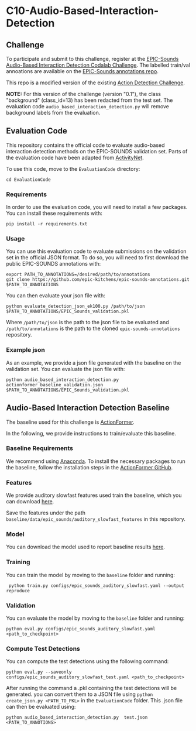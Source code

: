 # C10-Audio-Based-Interaction-Detection

## Challenge

To participate and submit to this challenge, register at the [EPIC-Sounds Audio-Based Interaction Detection Codalab Challenge](https://codalab.lisn.upsaclay.fr/competitions/17921). The labelled train/val annoations are available on the [EPIC-Sounds annotations repo](https://github.com/epic-kitchens/epic-sounds-annotations).

This repo is a modified version of the existing [Action Detection Challenge](https://github.com/epic-kitchens/C2-Action-Detection).

**NOTE:** For this version of the challenge (version "0.1"), the class "background" (class_id=13) has been redacted from the test set. The evaluation code `audio_based_interaction_detection.py` will remove background labels from the evaluation.

## Evaluation Code

This repository contains the official code to evaluate audio-based interaction detection methods on the EPIC-SOUNDS validation set. Parts of the evaluation code have been adapted from [ActivityNet](https://github.com/activitynet/ActivityNet/blob/master/Evaluation/eval_detection.py).

To use this code, move to the `EvaluationCode` directory:

```[bash]
cd EvaluationCode
```

### Requirements

In order to use the evaluation code, you will need to install a few packages. You can install these requirements with:

```[bash]
pip install -r requirements.txt
```

### Usage

You can use this evaluation code to evaluate submissions on the validation set in the official JSON format. To do so, you will need to first download the public EPIC-SOUNDS annotations with:

```[bash]
export PATH_TO_ANNOTATIONS=/desired/path/to/annotations
git clone https://github.com/epic-kitchens/epic-sounds-annotations.git $PATH_TO_ANNOTATIONS
```

You can then evaluate your json file with:

```[bash]
python evaluate_detection_json_ek100.py /path/to/json $PATH_TO_ANNOTATIONS/EPIC_Sounds_validation.pkl
```

Where `/path/to/json` is the path to the json file to be evaluated and `/path/to/annotations` is the path to the cloned `epic-sounds-annotations` repository.

### Example json

As an example, we provide a json file generated with the baseline on the validation set. You can evaluate the json file with:

```[bash]
python audio_based_interaction_detection.py actionformer_baseline_validation.json $PATH_TO_ANNOTATIONS/EPIC_Sounds_validation.pkl
```

## Audio-Based Interaction Detection Baseline

The baseline used for this challenge is [ActionFormer](https://arxiv.org/abs/2202.07925).

In the following, we provide instructions to train/evaluate this baseline.

### Baseline Requirements

We recommend using [Anaconda](http://anaconda.org/). To install the necessary packages to run the baseline, follow the installation steps in the [ActionFormer GitHub](https://github.com/happyharrycn/actionformer_release).

### Features

We provide auditory slowfast features used train the baseline, which you can download [here](https://www.dropbox.com/scl/fi/eo7fis5zxgaein0r130c2/auditory_slowfast_features.zip?rlkey=ytcb73it8fqatsrzainwda989&dl=0).

Save the features under the path `baseline/data/epic_sounds/auditory_slowfast_features` in this repository.

### Model

You can download the model used to report baseline results [here](https://www.dropbox.com/scl/fi/uszgvn6xz7l543ald1n0p/EPIC_Sounds_ActionFormer.tar?rlkey=mk08iyfzr1wn5dxs3hwxy82m1&dl=0).

### Training

 You can train the model by moving to the `baseline` folder and running:

```[bash]
 python train.py configs/epic_sounds_auditory_slowfast.yaml --output reproduce
```

### Validation

You can evaluate the model by moving to the `baseline` folder and running:

```[bash]
python eval.py configs/epic_sounds_auditory_slowfast.yaml <path_to_checkpoint>
```

### Compute Test Detections

You can compute the test detections using the following command:

```[bash]
python eval.py --saveonly configs/epic_sounds_auditory_slowfast_test.yaml <path_to_checkpoint>
```

After running the command a .pkl containing the test detections will be generated. you can convert them to a JSON file using `python create_json.py <PATH_TO_PKL>` in the `EvaluationCode` folder. This .json file can then be evaluated using:

```[bash]
python audio_based_interaction_detection.py  test.json <PATH_TO_ANNOTIONS>
```
